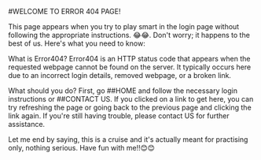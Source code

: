 #WELCOME TO ERROR 404 PAGE!


This page appears when you try to play smart in the login page without following the appropriate instructions. 😂😂. Don't worry; it happens to the best of us. Here's what you need to know:

What is Error404?
Error404 is an HTTP status code that appears when the requested webpage cannot be found on the server. It typically occurs here due to an incorrect login details, removed webpage, or a broken link.

What should you do?
First, go ##HOME and follow the necessary login instructions or ##CONTACT US. If you clicked on a link to get here, you can try refreshing the page or going back to the previous page and clicking the link again. If you're still having trouble, please contact US for further assistance.

Let me end by saying, this is a cruise and it's actually meant for practising only, nothing serious. Have fun with me!!😊😊
